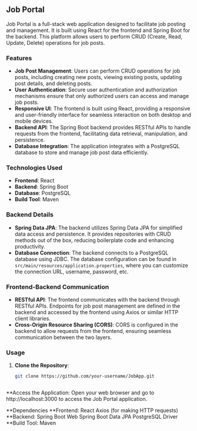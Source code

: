 ## Job Portal

Job Portal is a full-stack web application designed to facilitate job posting and management. It is built using React for the frontend and Spring Boot for the backend. This platform allows users to perform CRUD (Create, Read, Update, Delete) operations for job posts.

### Features

- **Job Post Management**: Users can perform CRUD operations for job posts, including creating new posts, viewing existing posts, updating post details, and deleting posts.
- **User Authentication**: Secure user authentication and authorization mechanisms ensure that only authorized users can access and manage job posts.
- **Responsive UI**: The frontend is built using React, providing a responsive and user-friendly interface for seamless interaction on both desktop and mobile devices.
- **Backend API**: The Spring Boot backend provides RESTful APIs to handle requests from the frontend, facilitating data retrieval, manipulation, and persistence.
- **Database Integration**: The application integrates with a PostgreSQL database to store and manage job post data efficiently.

### Technologies Used

- **Frontend**: React
- **Backend**: Spring Boot
- **Database**: PostgreSQL
- **Build Tool**: Maven

### Backend Details

- **Spring Data JPA**: The backend utilizes Spring Data JPA for simplified data access and persistence. It provides repositories with CRUD methods out of the box, reducing boilerplate code and enhancing productivity.
- **Database Connection**: The backend connects to a PostgreSQL database using JDBC. The database configuration can be found in `src/main/resources/application.properties`, where you can customize the connection URL, username, password, etc.

### Frontend-Backend Communication

- **RESTful API**: The frontend communicates with the backend through RESTful APIs. Endpoints for job post management are defined in the backend and accessed by the frontend using Axios or similar HTTP client libraries.
- **Cross-Origin Resource Sharing (CORS)**: CORS is configured in the backend to allow requests from the frontend, ensuring seamless communication between the two layers.

### Usage

1. **Clone the Repository**:
   ```bash
   git clone https://github.com/your-username/JobApp.git



**Access the Application:
Open your web browser and go to http://localhost:3000 to access the Job Portal application.

**Dependencies
**Frontend:
React
Axios (for making HTTP requests)
**Backend:
Spring Boot Web
Spring Boot Data JPA
PostgreSQL Driver
**Build Tool:
Maven

